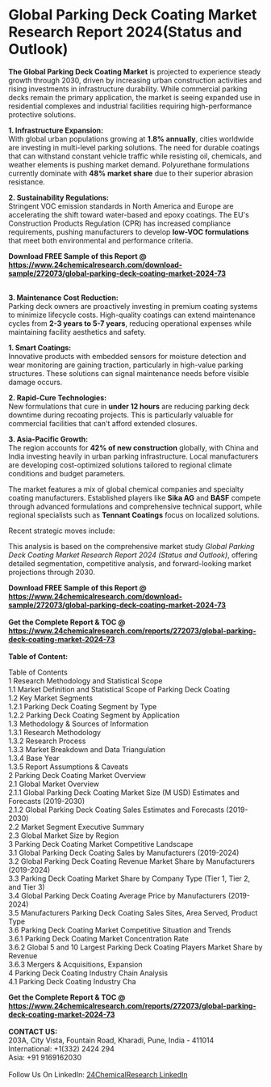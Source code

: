 <h1>Global Parking Deck Coating Market Research Report 2024(Status and Outlook)</h1><p><strong>The Global Parking Deck Coating Market</strong> is projected to experience steady growth through 2030, driven by increasing urban construction activities and rising investments in infrastructure durability. While commercial parking decks remain the primary application, the market is seeing expanded use in residential complexes and industrial facilities requiring high-performance protective solutions.</p><p><strong>1. Infrastructure Expansion:</strong><br>
With global urban populations growing at <strong>1.8% annually</strong>, cities worldwide are investing in multi-level parking solutions. The need for durable coatings that can withstand constant vehicle traffic while resisting oil, chemicals, and weather elements is pushing market demand. Polyurethane formulations currently dominate with <strong>48% market share</strong> due to their superior abrasion resistance.</p><p><strong>2. Sustainability Regulations:</strong><br>
Stringent VOC emission standards in North America and Europe are accelerating the shift toward water-based and epoxy coatings. The EU's Construction Products Regulation (CPR) has increased compliance requirements, pushing manufacturers to develop <strong>low-VOC formulations</strong> that meet both environmental and performance criteria.</p><div><b>Download FREE Sample of this Report @ 
            <a href="https://www.24chemicalresearch.com/download-sample/272073/global-parking-deck-coating-market-2024-73">
            https://www.24chemicalresearch.com/download-sample/272073/global-parking-deck-coating-market-2024-73</a></b></div><br><p><strong>3. Maintenance Cost Reduction:</strong><br>
Parking deck owners are proactively investing in premium coating systems to minimize lifecycle costs. High-quality coatings can extend maintenance cycles from <strong>2-3 years to 5-7 years</strong>, reducing operational expenses while maintaining facility aesthetics and safety.</p><p><strong>1. Smart Coatings:</strong><br>
Innovative products with embedded sensors for moisture detection and wear monitoring are gaining traction, particularly in high-value parking structures. These solutions can signal maintenance needs before visible damage occurs.</p><p><strong>2. Rapid-Cure Technologies:</strong><br>
New formulations that cure in <strong>under 12 hours</strong> are reducing parking deck downtime during recoating projects. This is particularly valuable for commercial facilities that can't afford extended closures.</p><p><strong>3. Asia-Pacific Growth:</strong><br>
The region accounts for <strong>42% of new construction</strong> globally, with China and India investing heavily in urban parking infrastructure. Local manufacturers are developing cost-optimized solutions tailored to regional climate conditions and budget parameters.</p><p>The market features a mix of global chemical companies and specialty coating manufacturers. Established players like <strong>Sika AG</strong> and <strong>BASF</strong> compete through advanced formulations and comprehensive technical support, while regional specialists such as <strong>Tennant Coatings</strong> focus on localized solutions.</p><p>Recent strategic moves include:</p><p>This analysis is based on the comprehensive market study <em>Global Parking Deck Coating Market Research Report 2024 (Status and Outlook)</em>, offering detailed segmentation, competitive analysis, and forward-looking market projections through 2030.</p><div><b>Download FREE Sample of this Report @ 
            <a href="https://www.24chemicalresearch.com/download-sample/272073/global-parking-deck-coating-market-2024-73">
            https://www.24chemicalresearch.com/download-sample/272073/global-parking-deck-coating-market-2024-73</a></b></div><br><div><b>Get the Complete Report & TOC @ 
            <a href="https://www.24chemicalresearch.com/reports/272073/global-parking-deck-coating-market-2024-73">
            https://www.24chemicalresearch.com/reports/272073/global-parking-deck-coating-market-2024-73</a></b></div><br>
            <b>Table of Content:</b><p>Table of Contents<br />
1 Research Methodology and Statistical Scope<br />
1.1 Market Definition and Statistical Scope of Parking Deck Coating<br />
1.2 Key Market Segments<br />
1.2.1 Parking Deck Coating Segment by Type<br />
1.2.2 Parking Deck Coating Segment by Application<br />
1.3 Methodology & Sources of Information<br />
1.3.1 Research Methodology<br />
1.3.2 Research Process<br />
1.3.3 Market Breakdown and Data Triangulation<br />
1.3.4 Base Year<br />
1.3.5 Report Assumptions & Caveats<br />
2 Parking Deck Coating Market Overview<br />
2.1 Global Market Overview<br />
2.1.1 Global Parking Deck Coating Market Size (M USD) Estimates and Forecasts (2019-2030)<br />
2.1.2 Global Parking Deck Coating Sales Estimates and Forecasts (2019-2030)<br />
2.2 Market Segment Executive Summary<br />
2.3 Global Market Size by Region<br />
3 Parking Deck Coating Market Competitive Landscape<br />
3.1 Global Parking Deck Coating Sales by Manufacturers (2019-2024)<br />
3.2 Global Parking Deck Coating Revenue Market Share by Manufacturers (2019-2024)<br />
3.3 Parking Deck Coating Market Share by Company Type (Tier 1, Tier 2, and Tier 3)<br />
3.4 Global Parking Deck Coating Average Price by Manufacturers (2019-2024)<br />
3.5 Manufacturers Parking Deck Coating Sales Sites, Area Served, Product Type<br />
3.6 Parking Deck Coating Market Competitive Situation and Trends<br />
3.6.1 Parking Deck Coating Market Concentration Rate<br />
3.6.2 Global 5 and 10 Largest Parking Deck Coating Players Market Share by Revenue<br />
3.6.3 Mergers & Acquisitions, Expansion<br />
4 Parking Deck Coating Industry Chain Analysis<br />
4.1 Parking Deck Coating Industry Cha</p><div><b>Get the Complete Report & TOC @ 
            <a href="https://www.24chemicalresearch.com/reports/272073/global-parking-deck-coating-market-2024-73">
            https://www.24chemicalresearch.com/reports/272073/global-parking-deck-coating-market-2024-73</a></b></div><br><b>CONTACT US:</b><br>
            203A, City Vista, Fountain Road, Kharadi, Pune, India - 411014<br>
            International: +1(332) 2424 294<br>
            Asia: +91 9169162030 <br><br>
            Follow Us On LinkedIn: <a href="https://www.linkedin.com/company/24chemicalresearch/">24ChemicalResearch LinkedIn</a>